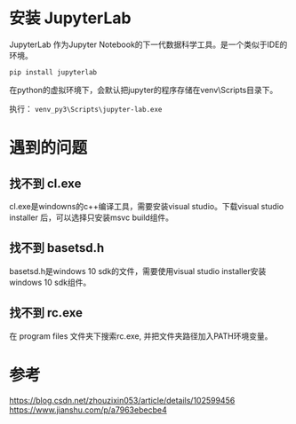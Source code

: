# 安装 JupyterLab
JupyterLab 作为Jupyter Notebook的下一代数据科学工具。是一个类似于IDE的环境。

`pip install jupyterlab`

在python的虚拟环境下，会默认把jupyter的程序存储在venv\Scripts目录下。

执行：
`venv_py3\Scripts\jupyter-lab.exe`

# 遇到的问题
## 找不到 cl.exe
cl.exe是windowns的c++编译工具，需要安装visual studio。下载visual studio installer 后，可以选择只安装msvc build组件。

## 找不到 basetsd.h 
basetsd.h是windows 10 sdk的文件，需要使用visual studio installer安装windows 10 sdk组件。

## 找不到 rc.exe
在 program files 文件夹下搜索rc.exe, 并把文件夹路径加入PATH环境变量。

# 参考
https://blog.csdn.net/zhouzixin053/article/details/102599456
https://www.jianshu.com/p/a7963ebecbe4
